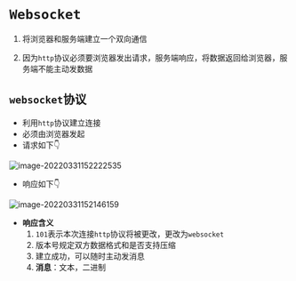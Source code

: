 # `Websocket`

1. 将浏览器和服务端建立一个双向通信

2. 因为`http`协议必须要浏览器发出请求，服务端响应，将数据返回给浏览器，服务端不能主动发数据

## `websocket`协议

- 利用`http`协议建立连接
- 必须由浏览器发起
- 请求如下:point_down:

![image-20220331152222535](C:\Users\15924\AppData\Roaming\Typora\typora-user-images\image-20220331152222535.png)

- 响应如下:point_down:

![image-20220331152146159](C:\Users\15924\AppData\Roaming\Typora\typora-user-images\image-20220331152146159.png)

- **响应含义**
  1. `101`表示本次连接`http`协议将被更改，更改为`websocket`
  2. 版本号规定双方数据格式和是否支持压缩
  3. 建立成功，可以随时主动发消息
  4. **消息**：文本，二进制



 

